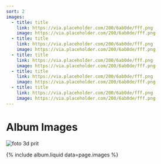 ```yaml
---
sort: 2
images:
  - title: title
    link: https://via.placeholder.com/200/6ab0de/fff.png
    image: https://via.placeholder.com/200/6ab0de/fff.png
  - title: title
    link: https://via.placeholder.com/200/6ab0de/fff.png
    image: https://via.placeholder.com/200/6ab0de/fff.png
  - title: title
    link: https://via.placeholder.com/200/6ab0de/fff.png
    image: https://via.placeholder.com/200/6ab0de/fff.png
  - title: title
    link: https://via.placeholder.com/200/6ab0de/fff.png
    image: https://via.placeholder.com/200/6ab0de/fff.png
  - title: title
    link: https://via.placeholder.com/200/6ab0de/fff.png
    image: https://via.placeholder.com/200/6ab0de/fff.png
---
```


# Album Images

![foto 3d prit](https://scontent.fbru2-1.fna.fbcdn.net/v/t1.0-9/67401679_1226190194231978_3047680798644764672_o.jpg?_nc_cat=110&_nc_sid=8bfeb9&_nc_ohc=gsNOohVefgQAX_vcmrb&_nc_ht=scontent.fbru2-1.fna&oh=e0168fe8da5ffbcab76429315d8653a8&oe=5F75B793)

{% include album.liquid data=page.images %}
